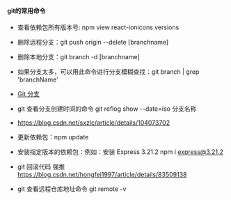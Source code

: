 #### git的常用命令
* 查看依赖包所有版本号: npm view react-ionicons versions

* 删除远程分支：git push origin --delete [branchname]
* 删除本地分支：git branch -d [branchname]
* 如果分支太多，可以用此命令进行分支模糊查找：git branch | grep 'branchName'
* [Git 分支](https://blog.csdn.net/duxing_langzi/article/details/80295573 "Git 分支")
* git 查看分支创建时间的命令 git reflog show --date=iso 分支名称
* https://blog.csdn.net/sxzlc/article/details/104073702

* 更新依赖包：npm update <name>
* 安装指定版本的依赖包：例如：安装 Express 3.21.2   npm i express@3.21.2

* git 回滚代码 强推  https://blog.csdn.net/hongfei1997/article/details/83509138

* git 查看远程仓库地址命令 git remote -v